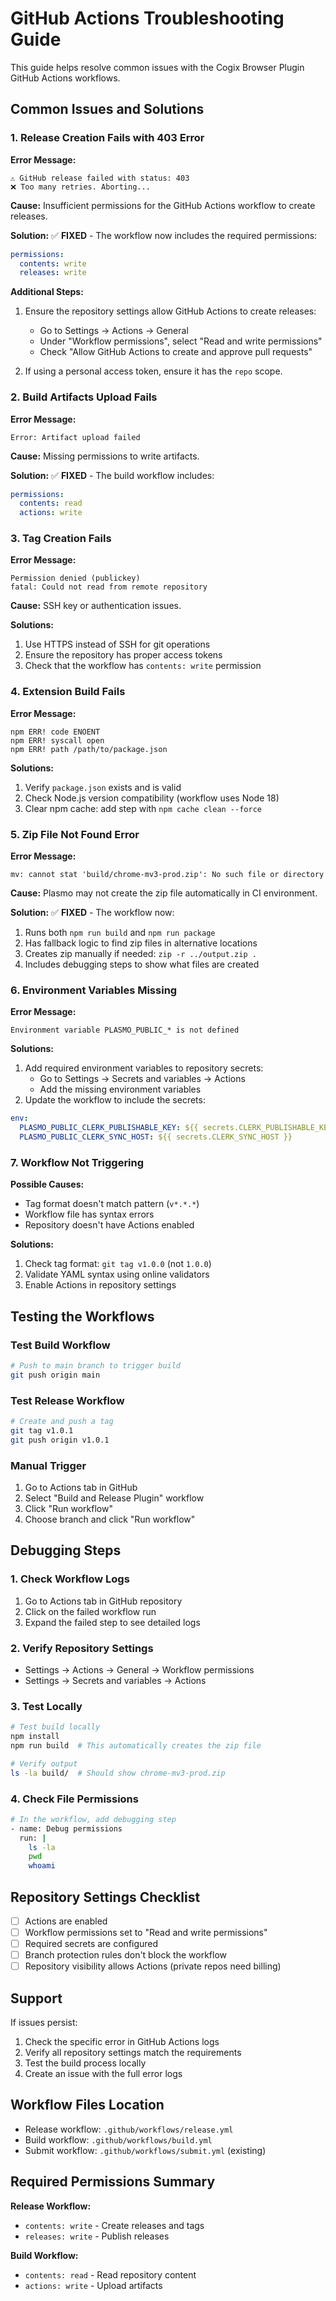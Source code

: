 # GitHub Actions Troubleshooting Guide

This guide helps resolve common issues with the Cogix Browser Plugin GitHub Actions workflows.

## Common Issues and Solutions

### 1. Release Creation Fails with 403 Error

**Error Message:**
```
⚠️ GitHub release failed with status: 403
❌ Too many retries. Aborting...
```

**Cause:** Insufficient permissions for the GitHub Actions workflow to create releases.

**Solution:** ✅ **FIXED** - The workflow now includes the required permissions:
```yaml
permissions:
  contents: write
  releases: write
```

**Additional Steps:**
1. Ensure the repository settings allow GitHub Actions to create releases:
   - Go to Settings → Actions → General
   - Under "Workflow permissions", select "Read and write permissions"
   - Check "Allow GitHub Actions to create and approve pull requests"

2. If using a personal access token, ensure it has the `repo` scope.

### 2. Build Artifacts Upload Fails

**Error Message:**
```
Error: Artifact upload failed
```

**Cause:** Missing permissions to write artifacts.

**Solution:** ✅ **FIXED** - The build workflow includes:
```yaml
permissions:
  contents: read
  actions: write
```

### 3. Tag Creation Fails

**Error Message:**
```
Permission denied (publickey)
fatal: Could not read from remote repository
```

**Cause:** SSH key or authentication issues.

**Solutions:**
1. Use HTTPS instead of SSH for git operations
2. Ensure the repository has proper access tokens
3. Check that the workflow has `contents: write` permission

### 4. Extension Build Fails

**Error Message:**
```
npm ERR! code ENOENT
npm ERR! syscall open
npm ERR! path /path/to/package.json
```

**Solutions:**
1. Verify `package.json` exists and is valid
2. Check Node.js version compatibility (workflow uses Node 18)
3. Clear npm cache: add step with `npm cache clean --force`

### 5. Zip File Not Found Error

**Error Message:**
```
mv: cannot stat 'build/chrome-mv3-prod.zip': No such file or directory
```

**Cause:** Plasmo may not create the zip file automatically in CI environment.

**Solution:** ✅ **FIXED** - The workflow now:
1. Runs both `npm run build` and `npm run package`
2. Has fallback logic to find zip files in alternative locations
3. Creates zip manually if needed: `zip -r ../output.zip .`
4. Includes debugging steps to show what files are created

### 6. Environment Variables Missing

**Error Message:**
```
Environment variable PLASMO_PUBLIC_* is not defined
```

**Solutions:**
1. Add required environment variables to repository secrets:
   - Go to Settings → Secrets and variables → Actions
   - Add the missing environment variables
2. Update the workflow to include the secrets:
```yaml
env:
  PLASMO_PUBLIC_CLERK_PUBLISHABLE_KEY: ${{ secrets.CLERK_PUBLISHABLE_KEY }}
  PLASMO_PUBLIC_CLERK_SYNC_HOST: ${{ secrets.CLERK_SYNC_HOST }}
```

### 7. Workflow Not Triggering

**Possible Causes:**
- Tag format doesn't match pattern (`v*.*.*`)
- Workflow file has syntax errors
- Repository doesn't have Actions enabled

**Solutions:**
1. Check tag format: `git tag v1.0.0` (not `1.0.0`)
2. Validate YAML syntax using online validators
3. Enable Actions in repository settings

## Testing the Workflows

### Test Build Workflow
```bash
# Push to main branch to trigger build
git push origin main
```

### Test Release Workflow
```bash
# Create and push a tag
git tag v1.0.1
git push origin v1.0.1
```

### Manual Trigger
1. Go to Actions tab in GitHub
2. Select "Build and Release Plugin" workflow
3. Click "Run workflow"
4. Choose branch and click "Run workflow"

## Debugging Steps

### 1. Check Workflow Logs
1. Go to Actions tab in GitHub repository
2. Click on the failed workflow run
3. Expand the failed step to see detailed logs

### 2. Verify Repository Settings
- Settings → Actions → General → Workflow permissions
- Settings → Secrets and variables → Actions

### 3. Test Locally
```bash
# Test build locally
npm install
npm run build  # This automatically creates the zip file

# Verify output
ls -la build/  # Should show chrome-mv3-prod.zip
```

### 4. Check File Permissions
```bash
# In the workflow, add debugging step
- name: Debug permissions
  run: |
    ls -la
    pwd
    whoami
```

## Repository Settings Checklist

- [ ] Actions are enabled
- [ ] Workflow permissions set to "Read and write permissions"
- [ ] Required secrets are configured
- [ ] Branch protection rules don't block the workflow
- [ ] Repository visibility allows Actions (private repos need billing)

## Support

If issues persist:
1. Check the specific error in GitHub Actions logs
2. Verify all repository settings match the requirements
3. Test the build process locally
4. Create an issue with the full error logs

## Workflow Files Location

- Release workflow: `.github/workflows/release.yml`
- Build workflow: `.github/workflows/build.yml`
- Submit workflow: `.github/workflows/submit.yml` (existing)

## Required Permissions Summary

**Release Workflow:**
- `contents: write` - Create releases and tags
- `releases: write` - Publish releases

**Build Workflow:**
- `contents: read` - Read repository content
- `actions: write` - Upload artifacts
